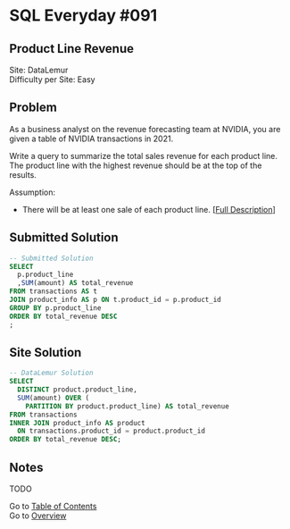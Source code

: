 # SQL Everyday \#091

## Product Line Revenue

Site: DataLemur\
Difficulty per Site: Easy

## Problem

As a business analyst on the revenue forecasting team at NVIDIA, you are given a table of NVIDIA transactions in 2021.

Write a query to summarize the total sales revenue for each product line. The product line with the highest revenue should be at the top of the results.

Assumption:

* There will be at least one sale of each product line. [[Full Description](https://datalemur.com/questions/revenue-by-product-line)]

## Submitted Solution

```sql
-- Submitted Solution
SELECT
  p.product_line
  ,SUM(amount) AS total_revenue
FROM transactions AS t
JOIN product_info AS p ON t.product_id = p.product_id
GROUP BY p.product_line
ORDER BY total_revenue DESC
;
```

## Site Solution

```sql
-- DataLemur Solution 
SELECT
  DISTINCT product.product_line,
  SUM(amount) OVER (
    PARTITION BY product.product_line) AS total_revenue
FROM transactions
INNER JOIN product_info AS product
  ON transactions.product_id = product.product_id
ORDER BY total_revenue DESC;
```

## Notes

TODO

Go to [Table of Contents](/README.md#contents)\
Go to [Overview](/README.md)

